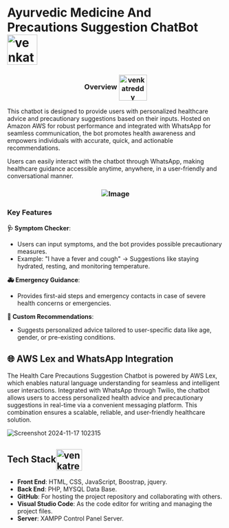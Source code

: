 <h1 align="left">Ayurvedic Medicine And Precautions Suggestion ChatBot <img align="center" src="https://cdn-icons-png.flaticon.com/512/2040/2040653.png" alt="venkatreddy" height="70" width="70" /></h1>
<h3 align="center">Overview <img align="center" src="https://cdn-icons-png.flaticon.com/512/4857/4857296.png" alt="venkatreddy" height="60" width="65" /></h3>
<p>This chatbot is designed to provide users with personalized healthcare advice and precautionary suggestions based on their inputs. Hosted on Amazon AWS for robust performance and integrated with WhatsApp for seamless communication, the bot promotes health awareness and empowers individuals with accurate, quick, and actionable recommendations.

Users can easily interact with the chatbot through WhatsApp, making healthcare guidance accessible anytime, anywhere, in a user-friendly and conversational manner.</p>

<h3 align="center"> <img align="center" src="https://cdn.create.vista.com/api/media/small/396234766/stock-photo-panoramic-shot-herbs-green-leaves-mortar-pestle-concrete-background-naturopathy" alt="Image"/></h3>
<h3 align="left">Key Features</h3>

**🩺 Symptom Checker**:
- Users can input symptoms, and the bot provides possible precautionary measures.
- Example: "I have a fever and cough" → Suggestions like staying hydrated, resting, and monitoring temperature.

**🚑 Emergency Guidance**:
- Provides first-aid steps and emergency contacts in case of severe health concerns or emergencies.

**🎯 Custom Recommendations**:
- Suggests personalized advice tailored to user-specific data like age, gender, or pre-existing conditions.

<h2>🌐 AWS Lex and WhatsApp Integration</h2>
<p>The Health Care Precautions Suggestion Chatbot is powered by AWS Lex, which enables natural language understanding for seamless and intelligent user interactions. Integrated with WhatsApp through Twilio, the chatbot allows users to access personalized health advice and precautionary suggestions in real-time via a convenient messaging platform. This combination ensures a scalable, reliable, and user-friendly healthcare solution.</p>

![Screenshot 2024-11-17 102315](https://github.com/user-attachments/assets/31d92aa0-2d37-4a76-af11-8173d212340e)


<h2 align="left">Tech Stack<img align="center" src="https://www.svgrepo.com/show/408381/stack-apps-layers.svg" alt="venkatreddy" height="50" width="60" /></h2>

- **Front End**: HTML, CSS, JavaScript, Boostrap, jquery.
- **Back End**: PHP, MYSQL Data Base.
- **GitHub**: For hosting the project repository and collaborating with others.
- **Visual Studio Code**: As the code editor for writing and managing the project files.
- **Server**: XAMPP Control Panel Server.
